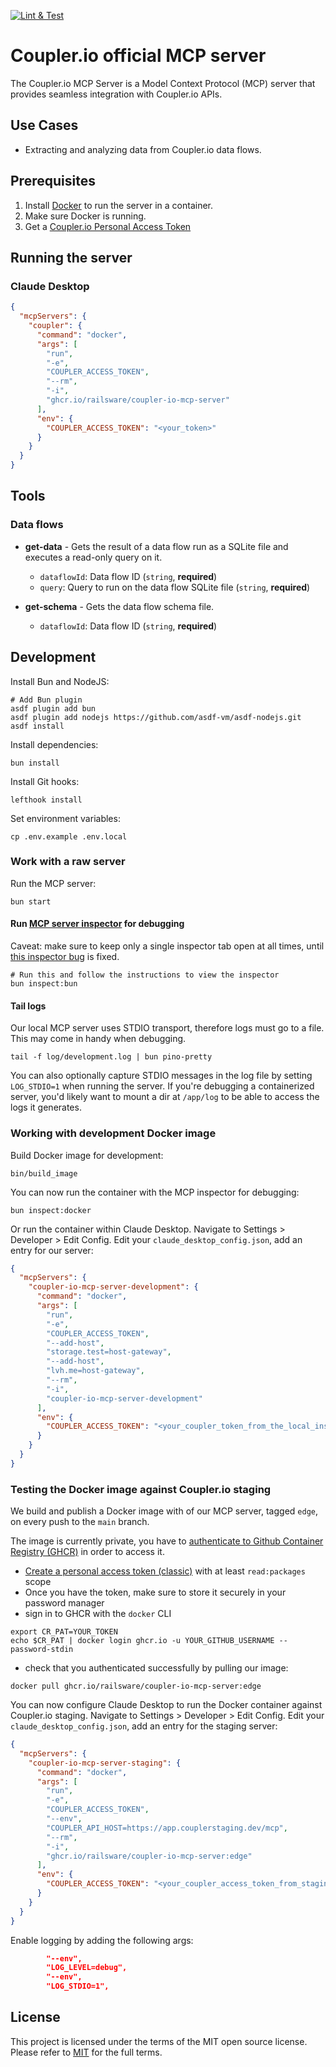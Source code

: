 [![Lint & Test](https://github.com/railsware/coupler-io-mcp-server/actions/workflows/lint-and-test.yml/badge.svg)](https://github.com/railsware/coupler-io-mcp-server/actions/workflows/lint-and-test.yml)

# Coupler.io official MCP server
The Coupler.io MCP Server is a Model Context Protocol (MCP) server that provides seamless integration with Coupler.io APIs.

## Use Cases
- Extracting and analyzing data from Coupler.io data flows.

## Prerequisites
1. Install [Docker](https://www.docker.com/) to run the server in a container.
2. Make sure Docker is running.
3. Get a [Coupler.io Personal Access Token](https://app.coupler.io/app/ai_features)

## Running the server
### Claude Desktop
```json
{
  "mcpServers": {
    "coupler": {
      "command": "docker",
      "args": [
        "run",
        "-e",
        "COUPLER_ACCESS_TOKEN",
        "--rm",
        "-i",
        "ghcr.io/railsware/coupler-io-mcp-server"
      ],
      "env": {
        "COUPLER_ACCESS_TOKEN": "<your_token>"
      }
    }
  }
}
```

## Tools
### Data flows
- **get-data** - Gets the result of a data flow run as a SQLite file and executes a read-only query on it.
  - `dataflowId`: Data flow ID (`string`, **required**)
  - `query`: Query to run on the data flow SQLite file (`string`, **required**)

- **get-schema** - Gets the data flow schema file.
  - `dataflowId`: Data flow ID (`string`, **required**)

## Development

Install Bun and NodeJS:
```shell
# Add Bun plugin
asdf plugin add bun
asdf plugin add nodejs https://github.com/asdf-vm/asdf-nodejs.git
asdf install
```

Install dependencies:
```shell
bun install
```

Install Git hooks:
```shell
lefthook install
```

Set environment variables:
```shell
cp .env.example .env.local
```

### Work with a raw server
Run the MCP server:
```shell
bun start
```

#### Run [MCP server inspector](https://github.com/modelcontextprotocol/inspector) for debugging
Caveat: make sure to keep only a single inspector tab open at all times, until [this inspector bug](https://github.com/modelcontextprotocol/inspector/issues/302) is fixed.
```shell
# Run this and follow the instructions to view the inspector
bun inspect:bun
```

#### Tail logs
Our local MCP server uses STDIO transport, therefore logs must go to a file. This may come in handy when debugging.
```shell
tail -f log/development.log | bun pino-pretty
```
You can also optionally capture STDIO messages in the log file by setting `LOG_STDIO=1` when running the server.
If you're debugging a containerized server, you'd likely want to mount a dir at `/app/log` to be able to access the logs it generates.

### Working with development Docker image
Build Docker image for development:
```shell
bin/build_image
```

You can now run the container with the MCP inspector for debugging:
```shell
bun inspect:docker
```

Or run the container within Claude Desktop.
Navigate to Settings > Developer > Edit Config.
Edit your `claude_desktop_config.json`, add an entry for our server:
```json
{
  "mcpServers": {
    "coupler-io-mcp-server-development": {
      "command": "docker",
      "args": [
        "run",
        "-e",
        "COUPLER_ACCESS_TOKEN",
        "--add-host",
        "storage.test=host-gateway",
        "--add-host",
        "lvh.me=host-gateway",
        "--rm",
        "-i",
        "coupler-io-mcp-server-development"
      ],
      "env": {
        "COUPLER_ACCESS_TOKEN": "<your_coupler_token_from_the_local_instance>"
      }
    }
  }
}
```

### Testing the Docker image against Coupler.io staging
We build and publish a Docker image with of our MCP server, tagged `edge`, on every push to the `main` branch.

The image is currently private,
you have to [authenticate to Github Container Registry (GHCR)](https://docs.github.com/en/packages/working-with-a-github-packages-registry/working-with-the-container-registry#authenticating-to-the-container-registry) in order to access it.
- [Create a personal access token (classic)](https://docs.github.com/en/authentication/keeping-your-account-and-data-secure/managing-your-personal-access-tokens#creating-a-personal-access-token-classic) with at least `read:packages` scope
- Once you have the token, make sure to store it securely in your password manager
- sign in to GHCR with the `docker` CLI
```shell
export CR_PAT=YOUR_TOKEN
echo $CR_PAT | docker login ghcr.io -u YOUR_GITHUB_USERNAME --password-stdin
```
- check that you authenticated successfully by pulling our image:
```shell
docker pull ghcr.io/railsware/coupler-io-mcp-server:edge
```

You can now configure Claude Desktop to run the Docker container against Coupler.io staging.
Navigate to Settings > Developer > Edit Config.
Edit your `claude_desktop_config.json`, add an entry for the staging server:
```json
{
  "mcpServers": {
    "coupler-io-mcp-server-staging": {
      "command": "docker",
      "args": [
        "run",
        "-e",
        "COUPLER_ACCESS_TOKEN",
        "--env",
        "COUPLER_API_HOST=https://app.couplerstaging.dev/mcp",
        "--rm",
        "-i",
        "ghcr.io/railsware/coupler-io-mcp-server:edge"
      ],
      "env": {
        "COUPLER_ACCESS_TOKEN": "<your_coupler_access_token_from_staging>"
      }
    }
  }
}
```

Enable logging by adding the following args:
```json
        "--env",
        "LOG_LEVEL=debug",
        "--env",
        "LOG_STDIO=1",
```

## License
This project is licensed under the terms of the MIT open source license. Please refer to [MIT](./LICENSE) for the full terms.
